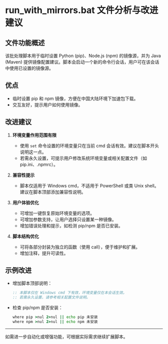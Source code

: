 # run_with_mirrors.bat 文件分析与改进建议

## 文件功能概述
该批处理脚本用于临时设置 Python (pip)、Node.js (npm) 的镜像源，并为 Java (Maven) 提供镜像配置建议。脚本会启动一个新的命令行会话，用户可在该会话中使用已设置的镜像源。

## 优点
- 临时设置 pip 和 npm 镜像，方便在中国大陆环境下加速包下载。
- 交互友好，提示用户如何使用镜像。

## 改进建议
1. **环境变量作用范围有限**
   - 使用 `set` 命令设置的环境变量只在当前 cmd 会话有效。建议在脚本开头说明这一点。
   - 若需永久设置，可提示用户修改系统环境变量或相关配置文件（如 pip.ini、.npmrc）。

3. **兼容性提示**
   - 脚本仅适用于 Windows cmd，不适用于 PowerShell 或类 Unix shell。建议在脚本顶部添加兼容性说明。

4. **用户体验优化**
   - 可增加一键恢复原始环境变量的选项。
   - 可增加参数支持，让用户选择只设置某一种镜像。
   - 增加错误处理和提示，如检测 pip/npm 是否已安装。

5. **脚本结构优化**
   - 可将各部分封装为独立的函数（使用 call），便于维护和扩展。
   - 增加注释，提升可读性。

## 示例改进
- 增加脚本顶部说明：
  ```bat
  :: 本脚本仅在 Windows cmd 下有效，环境变量仅在本会话生效。
  :: 若需永久设置，请参考相关配置文件说明。
  ```
- 检查 pip/npm 是否安装：
  ```bat
  where pip >nul 2>nul || echo pip 未安装
  where npm >nul 2>nul || echo npm 未安装
  ```

---
如需进一步自动化或增强功能，可根据实际需求继续扩展脚本。
